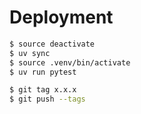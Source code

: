 # Deployment

```bash
$ source deactivate
$ uv sync
$ source .venv/bin/activate
$ uv run pytest
```

```bash
$ git tag x.x.x
$ git push --tags
```